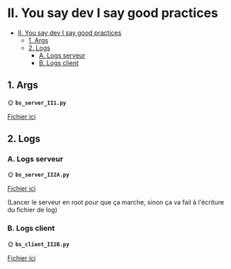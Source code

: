 # II. You say dev I say good practices

- [II. You say dev I say good practices](#ii-you-say-dev-i-say-good-practices)
    - [1. Args](#1-args)
    - [2. Logs](#2-logs)
        - [A. Logs serveur](#a-logs-serveur)
        - [B. Logs client](#b-logs-client)

## 1. Args

🌞 **`bs_server_II1.py`**

[Fichier ici](./bs_server_II1.py)

## 2. Logs

### A. Logs serveur

🌞 **`bs_server_II2A.py`**

[Fichier ici](./bs_server_II2A.py)

(Lancer le serveur en root pour que ça marche, sinon ça va fail à l'écriture du fichier de log)

### B. Logs client

🌞 **`bs_client_II2B.py`**

[Fichier ici](./bs_client_II2B.py)